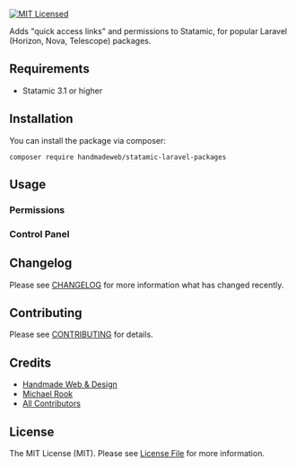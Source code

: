 [![MIT Licensed](https://img.shields.io/badge/license-MIT-blue.svg?style=flat-square)](LICENSE.md)

Adds "quick access links" and permissions to Statamic, for popular Laravel (Horizon, Nova, Telescope) packages.

## Requirements

* Statamic 3.1 or higher

## Installation

You can install the package via composer:

```shell
composer require handmadeweb/statamic-laravel-packages
```

## Usage

### Permissions


### Control Panel


## Changelog

Please see [CHANGELOG](https://statamic.com/addons/handmadeweb/statamic-laravel-packages/release-notes) for more information what has changed recently.

## Contributing

Please see [CONTRIBUTING](https://github.com/handmadeweb/statamic-laravel-packages/blob/main/CONTRIBUTING.md) for details.

## Credits

- [Handmade Web & Design](https://github.com/handmadeweb)
- [Michael Rook](https://github.com/michaelr0)
- [All Contributors](https://github.com/handmadeweb/statamic-laravel-packages/graphs/contributors)

## License

The MIT License (MIT). Please see [License File](https://github.com/handmadeweb/statamic-laravel-packages/blob/main/LICENSE.md) for more information.